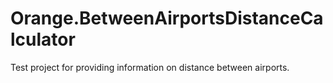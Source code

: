 # Orange.BetweenAirportsDistanceCalculator
Test project for providing information on distance between airports.
